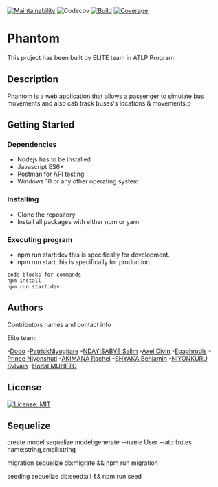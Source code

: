 [![Maintainability](https://api.codeclimate.com/v1/badges/a19ae61085b817267dc5/maintainability)](https://codeclimate.com/github/atlp-rwanda/phantom-be-elite/maintainability) ![Codecov](https://img.shields.io/codecov/c/github/atlp-rwanda/phantom-be-elite)  [![Build](https://github.com/atlp-rwanda/phantom-be-elite/actions/workflows/build.js.yml/badge.svg)](https://github.com/atlp-rwanda/phantom-be-elite/actions/workflows/build.js.yml) [![Coverage](https://github.com/atlp-rwanda/phantom-be-elite/actions/workflows/coverage.js.yml/badge.svg)](https://github.com/atlp-rwanda/phantom-be-elite/actions/workflows/coverage.js.yml)

# Phantom

This project has been built by ELITE team in ATLP Program.

## Description

Phantom is a web application that allows a passenger to simulate bus movements and also cab track buses's locations & movements.p

## Getting Started

### Dependencies

- Nodejs has to be installed
- Javascript ES6+
- Postman for API testing
- Windows 10 or any other operating system

### Installing

- Clone the repository
- Install all packages with either npm or yarn

### Executing program

- npm run start:dev this is specifically for development.
- npm run start this is specifically for production.

```
code blocks for commands
npm install
npm run start:dev
```

## Authors

Contributors names and contact info

Elite team:

-[Dodo](#https://github.com/mukunzidd) -[PatrickNiyogitare](#https://github.com/PatrickNiyogitare28) -[NDAYISABYE Salim](#https://github.com/Salim-54) -[Axel Divin](#https://github.com/Xldivin) -[Epaphrodis](#https://github.com/) -[Prince Niyonshuti](#https://github.com/PrinceNiyonshuti) -[AKIMANA Rachel](#https://github.com/) -[SHYAKA Benjamin](#https://github.com/) -[NIYONKURU Sylvain](#https://github.com/) -[Hodal MUHETO](#https://github.com/)

## License

[![License: MIT](https://img.shields.io/badge/License-MIT-brightgreen.svg)](https://opensource.org/licenses/MIT)

## Sequelize

create model
sequelize model:generate --name User --attributes name:string,email:string

migration
sequelize db:migrate && npm run migration

seeding
sequelize db:seed:all && npm run seed
